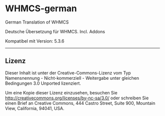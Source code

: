 WHMCS-german
============

German Translation of WHMCS

Deutsche Übersetzung für WHMCS.
Incl. Addons

Kompatibel mit Version: 5.3.6


-------------------------------------------------------------------------------------------------------------
Lizenz
-------------------------------------------------------------------------------------------------------------

Dieser Inhalt ist unter der Creative-Commons-Lizenz vom Typ 
Namensnennung - Nicht-kommerziell - Weitergabe unter gleichen Bedingungen 
3.0 Unported lizenziert. 

Um eine Kopie dieser Lizenz einzusehen, besuchen Sie http://creativecommons.org/licenses/by-nc-sa/3.0/ 
oder schreiben Sie einen Brief an 
Creative Commons, 444 Castro Street, Suite 900, Mountain View, California, 94041, USA.
